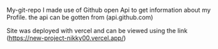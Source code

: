 My-git-repo
I made use of Github open Api to get information about my Profile. the api can be gotten from (api.github.com)


Site was deployed with vercel and can be viewed using the link (https://new-project-nikky00.vercel.app/)




